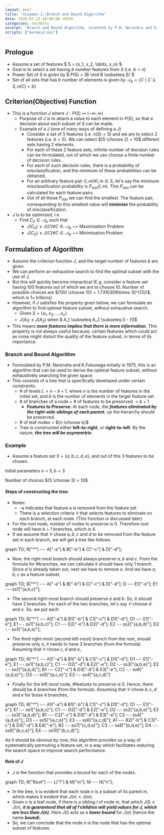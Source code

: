```yaml
---
layout: post
title: "vLayman.1::Branch and Bound Algorithm"
date: 2020-07-23 20:00:00 +0530
categories: techbits
excerpt: "Branch and Bound Algorithm, invented by P.M. Narendra and K. Fukunaga, is a long standing, widely used algorithm in machine learning and pattern recognition. This post intends to explain the mathematical background and the function of the BnB algorithm in details along with an example."
scripts: ["mermaid.min"]
---
```


## Prologue

 - Assume a set of features $ S = \{x_1, x_2, \ldots, x_n\} $
 - Goal is to select a set having $b$ number features from $S$ (i.e. $b \lt n$)
 - Power Set of $S$ is given by $ P(S) = \{B \mid B \subseteq S\} $
 - Set of all sets that has $b$ number of elements is given by $\mathcal{A}_b = \{C \mid C \subseteq S, n(C)=b\}$

## Criterion(Objective) Function

 - This is a function $J$ where $J:P(S) \mapsto (-\infty, \infty)$
     + Purpose of $J$ is to attach a value to each element in $P(S)$, so that a decision about each subset of $S$ can be made.
     + Example of a $J$ (one of many ways of defining a $J$)
         * Consider a set of 5 features (i.e. $n(S) = 5$) and we are to select 2 features (i.e. $b = 5$). We can select ${5 \choose 2} = 10$ different sets having 2 elements.
         * For each of these 2 feature sets, infinite number of decision rules can be formulated, out of which we can choose a finite number of decision rules.
         * For each of such decision rules, there is a probability of misclassification, and the minimum of these probabilities can be obtained.
         * For an arbitrary feature pair $(l,m) \forall l,m \in S$, let's say the minimum misclassification probability is $P_{min}(l,m)$. This $P_{min}$ can be calculated for each feature pairs.
         * Out of all those $P_{min}$ we can find the smallest. The feature pair, corresponding to this smallest value will ***minimise*** the probability of misclassification.
 - $J$ is to be optimized, i.e
     + Find $C_0 \in \mathcal{A}_b$ such that
         * $J(C_0) \geq J(C) \forall C \in \mathcal{A}_b$ ~> Maximisation Problem
         * $J(C_0) \leq J(C) \forall C \in \mathcal{A}_b$ ~> Minimisation Problem

## Formulation of Algorithm

 - Assume the criterion function $J$, and the target number of features $b$ are given.
 - We can perform an exhaustive search to find the optimal subset with the use of $J$.
 - But this will quickly become impractical (E.g. consider a feature set having 100 features out of which we are to choose 10. Number of possible choices are ${100 \choose 10} = 1.7310309\times 10^{13})$, which is 1+ trillions)
 - However, if $J$ satisfies the property given below, we can formulate an algorithm to find optimal feature subset, without exhaustive search.
     + Given $S = \{x_1, x_2, \ldots, x_n\}$
     + $J(A_1) \leq J(A_2)$ when $ A_1 \subseteq A_2 \subseteq S - (1)$
 - This means ***more features implies that there is more information***. This property is not always useful because, certain features which could act as noise might distort the quality of the feature subset, in terms of its importance.

### Branch and Bound Algorithm

 - Formulated by P.M. Narendra and K.Fukunaga initially in 1975, this is an algorithm that can be used to derive the optimal feature subset, without exhaustively searching the given space.
 - This consists of a tree that is specifically developed under certain constraints.
     + \# of levels $L = n - b + 1$, where $n$ is the number of features in the initial set, and $b$ is the number of elements in the target feature set.
     + \# of branches of a node + \# of features to be preserved $= b + 1$
         * **Features to Preserve**: At each node, the ***features eliminated by the right-side siblings of each parent***, up the hierarchy should be preserved.
     + \# of leaf nodes = ${n \choose b}$
     + Tree is constructed either **left-to-right**, or **right-to-left**. By the nature, ***the tree will be asymmetric***.

### Example

 - Assume a feature set $S = \{a,b,c,d,e\}$, and out of this 3 features to be chosen.

Initial parameters $n=5, b=3$

Number of choices ${5 \choose 3} = 10$

#### Steps of constructing the tree:

 - Notes:
     + -a indicates that feature a is removed from the feature set
     + There is a selection criteria $\mathcal{C}$ that selects features to eliminate on each branch, at each node. (This function is discussed later)
 - For the root node, number of nodes to preserve is 0. Therefore root node will have $b+1$ branches, which is 4.
 - If we assume that $\mathcal{C}$ chose $a,b,c$ and $d$ to be removed from the feature set in each branch, we will get a tree like follows.

<div class="mermaid">
    graph TD;
        R["*"] --- A["-a"] & B["-b"] & C["-c"] & D["-d"];
</div>

 - Now, the right most branch should always preserve $a,b$ and $c$. From the formula for #branches, we can calculate it should have only 1 branch. Since $d$ is already taken out, next we have to remove $e$. And we have ${a,b,c}$ as a feature subset.

<div class="mermaid">
    graph TD;
        R["*"] --- A["-a"] & B["-b"] & C["-c"] & D["-d"];
        D --- E1["-e"];
        E1 --- ss1["{a,b,c}"];
</div>

 - The second right-most branch should preserve $a$ and $b$. So, it should have 2 branches. For each of the two branches, let's say $\mathcal{C}$ choose $d$ and $e$. So, we put each 

<div class="mermaid">
    graph TD;
        R["*"] --- A1["-a"] & B1["-b"] & C1["-c"] & D1["-d"];
        D1 --- E1["-e"];
        E1 -.- ss1["{a,b,c}"];
        C1 --- E2["-e"] & D2["-d"];
        E2 -.- ss2["{a,b,d}"];
        D2 -.- ss3["{a,b,e}"];
</div>

 - The third right-most (second left-most) branch from the root, should preserve only $a$, it needs to have 3 branches (from the formula). Assuming that $\mathcal{C}$ chose $c,d$ and $e$,

<div class="mermaid">
    graph TD;
        R["*"] --- A1["-a"] & B1["-b"] & C1["-c"] & D1["-d"];
        D1 --- E1["-e"];
        E1 -.- ss1["{a,b,c}"];
        C1 --- D2["-d"] & E2["-e"];
        D2 -.- ss3["{a,b,e}"];
        E2 -.- ss2["{a,b,d}"];
        B1 --- C2["-c"] & D3["-d"] & E3["-e"];
        C2 -.- ss6["{a,d,e}"];;
        D3 -.- ss5["{a,c,e}"];
        E3 -.- ss4["{a,c,d}"]
</div>

 - Finally for the left most node, #features to preserve is 0. Hence, there should be 4 branches (from the formula). Assuming that $\mathcal{C}$ chose $b,c,d$ and $e$ for those 4 branches,

<div class="mermaid">
    graph TD;
        R["*"] --- A1["-a"] & B1["-b"] & C1["-c"] & D1["-d"];
        D1 --- E1["-e"];
        E1 -.- ss1["{a,b,c}"];
        C1 --- D2["-d"] & E2["-e"];
        D2 -.- ss2["{a,b,e}"];
        E2 -.- ss3["{a,b,d}"];
        B1 --- C2["-c"] & D3["-d"] & E3["-e"];
        C2 -.- ss4["{a,d,e}"];;
        D3 -.- ss5["{a,c,e}"];
        E3 -.- ss6["{a,c,d}"];
        A1 --- B2["-b"] & C3["-c"] & D4["-d"] & E4["-e"];
        B2 -.- ss7["{c,d,e}"];
        C3 -.- ss8["{b,d,e}"];
        D4 -.- ss9["{b,c,e}"];
        E4 -.- ss10["{b,c,d}"];
</div>

As it should be obvious by now, this algorithm provides us a way of systematically permuting a feature set, in a way which facilitates reducing the search space to improve search performance.

#### Role of $J$

 - $J$ is the function that provides a bound for each of the nodes.

<div class="mermaid">
    graph TD;
        R["Root"] --- L["l"] & M["m"];
        M --- N["n"];
</div>

 - In the tree, it is evident that each node $n$ is a subset of its parent $m$, which makes it evident that $J(n) \leq J(m)$.
 - Given $n$ is a leaf node, if there is a sibling $l$ of node $m$, that which $J(l) \leq J(n)$, ***it is guaranteed that all of $l$'children will yield values for $J$, which are less than $J(n)$***. Here $J(l)$ acts as a ***lower bound*** for $J(o)$ (hence the name ***bound***).
 - So, we can conclude that the node $n$ is the node that has the optimal subset of features.